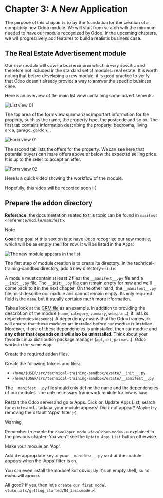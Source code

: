 # Chapter 3: A New Application

The purpose of this chapter is to lay the foundation for the creation of
a completely new Odoo module. We will start from scratch with the
minimum needed to have our module recognized by Odoo. In the upcoming
chapters, we will progressively add features to build a realistic
business case.

## The Real Estate Advertisement module

Our new module will cover a business area which is very specific and
therefore not included in the standard set of modules: real estate. It
is worth noting that before developing a new module, it is good practice
to verify that Odoo doesn't already provide a way to answer the specific
business case.

Here is an overview of the main list view containing some
advertisements:

![List view 01](03_newapp/overview_list_view_01.png)

The top area of the form view summarizes important information for the
property, such as the name, the property type, the postcode and so on.
The first tab contains information describing the property: bedrooms,
living area, garage, garden...

![Form view 01](03_newapp/overview_form_view_01.png)

The second tab lists the offers for the property. We can see here that
potential buyers can make offers above or below the expected selling
price. It is up to the seller to accept an offer.

![Form view 02](03_newapp/overview_form_view_02.png)

Here is a quick video showing the workflow of the module.

Hopefully, this video will be recorded soon :-)

## Prepare the addon directory

**Reference**: the documentation related to this topic can be found in
`manifest <reference/module/manifest>`.

<div class="note">

<div class="title">

Note

</div>

**Goal**: the goal of this section is to have Odoo recognize our new
module, which will be an empty shell for now. It will be listed in the
Apps:

![The new module appears in the list](03_newapp/app_in_list.png)

</div>

The first step of module creation is to create its directory. In the
<span class="title-ref">technical-training-sandbox</span> directory, add
a new directory `estate`.

A module must contain at least 2 files: the `__manifest__.py` file and a
`__init__.py` file. The `__init__.py` file can remain empty for now and
we'll come back to it in the next chapter. On the other hand, the
`__manifest__.py` file must describe our module and cannot remain empty.
Its only required field is the `name`, but it usually contains much more
information.

Take a look at the [CRM
file](https://github.com/odoo/odoo/blob/fc92728fb2aa306bf0e01a7f9ae1cfa3c1df0e10/addons/crm/__manifest__.py#L1-L67)
as an example. In addition to providing the description of the module
(`name`, `category`, `summary`, `website`...), it lists its dependencies
(`depends`). A dependency means that the Odoo framework will ensure that
these modules are installed before our module is installed. Moreover, if
one of these dependencies is uninstalled, then our module and **any
other that depends on it will also be uninstalled**. Think about your
favorite Linux distribution package manager (`apt`, `dnf`, `pacman`...):
Odoo works in the same way.

<div class="exercise">

Create the required addon files.

Create the following folders and files:

  - `/home/$USER/src/technical-training-sandbox/estate/__init__.py`
  - `/home/$USER/src/technical-training-sandbox/estate/__manifest__.py`

The `__manifest__.py` file should only define the name and the
dependencies of our modules. The only necessary framework module for now
is `base`.

</div>

Restart the Odoo server and go to Apps. Click on Update Apps List,
search for `estate` and... tadaaa, your module appears\! Did it not
appear? Maybe try removing the default 'Apps' filter ;-)

<div class="warning">

<div class="title">

Warning

</div>

Remember to enable the `developer mode <developer-mode>` as explained in
the previous chapter. You won't see the `Update Apps List` button
otherwise.

</div>

<div class="exercise">

Make your module an 'App'.

Add the appropriate key to your `__manifest__.py` so that the module
appears when the 'Apps' filter is on.

</div>

You can even install the module\! But obviously it's an empty shell, so
no menu will appear.

All good? If yes, then let's `create our first model
<tutorials/getting_started/04_basicmodel>`\!
